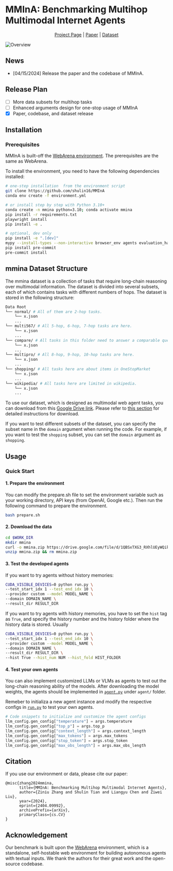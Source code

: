 # MMInA: Benchmarking Multihop Multimodal Internet Agents

<!-- <p align="center">
    <img src="media/logo.png" alt="Logo" width="80px">
    <br>
</p> -->


<p align="center">
<a href="https://mmina.cliangyu.com/">Project Page</a> |
<a href="https://arxiv.org/abs/2404.09992">Paper</a> |
<a href="https://drive.google.com/file/d/1QBSxTXG3_RXhlUEyWQikqyOEit4deDj6/view?usp=drive_link">Dataset</a>
</p>

![Overview](media/teaser.png)


## News
* [04/15/2024] Release the paper and the codebase of MMInA.

## Release Plan

- [ ] More data subsets for multihop tasks
- [ ] Enhanced arguments design for one-stop usage of MMInA
- [x] Paper, codebase, and dataset release

## Installation
### Prerequisites
MMInA is built-off the <a href="https://github.com/web-arena-x/webarena">WebArena environment</a>. The prerequisites are the same as WebArena.

To install the environment, you need to have the following dependencies installed: 

```bash
# one-step installation  from the environment script
git clone https://github.com/shulin16/MMInA
conda env create -f environment.yml

# or install step by step with Python 3.10+
conda create -n mmina python=3.10; conda activate mmina
pip install -r requirements.txt
playwright install
pip install -e .

# optional, dev only
pip install -e ".[dev]"
mypy --install-types --non-interactive browser_env agents evaluation_harness
pip install pre-commit
pre-commit install
```

## mmina Dataset Structure
The mmina dataset is a collection of tasks that require long-chain reasoning over multimodal information. The dataset is divided into several subsets, each of which contains tasks with different numbers of hops. The dataset is stored in the following structure:

``` bash
Data Root
└── normal/ # All of them are 2-hop tasks.
    └── x.json
    ...
└── multi567/ # All 5-hop, 6-hop, 7-hop tasks are here.
    └── x.json
    ...
└── compare/ # All tasks in this folder need to answer a comparable question first.
    └── x.json
    ...
└── multipro/ # All 8-hop, 9-hop, 10-hop tasks are here.
    └── x.json
    ...
└── shopping/ # All tasks here are about items in OneStopMarket
    └── x.json
    ...
└── wikipedia/ # All tasks here are limited in wikipedia.
    └── x.json
    ...
```

To use our dataset, which is designed as multimodal web agent tasks, you can download from this [Google Drive link](https://drive.google.com/file/d/1QBSxTXG3_RXhlUEyWQikqyOEit4deDj6/view?usp=drive_link). Please refer to [this section](##Usage) for detailed instructions for download.

If you want to test different subsets of the dataset, you can specify the subset name in the `domain` argument when running the code. For example, if you want to test the `shopping` subset, you can set the `domain` argument as `shopping`.


## Usage
### Quick Start
#### 1. Prepare the environment
You can modify the prepare.sh file to set the environment variable such as your working directory, API keys (from OpenAI, Google etc.). Then run the following command to prepare the environment.
```bash
bash prepare.sh
```

#### 2. Download the data
```bash
cd $WORK_DIR
mkdir mmina
curl -o mmina.zip https://drive.google.com/file/d/1QBSxTXG3_RXhlUEyWQikqyOEit4deDj6/view?usp=drive_link
unzip mmina.zip && rm mmina.zip
```

#### 3. Test the developed agents
If you want to try agents without history memories:
```bash
CUDA_VISIBLE_DEVICES=0 python run.py \
--test_start_idx 1 --test_end_idx 10 \
--provider custom --model MODEL_NAME \
--domain DOMAIN_NAME \
--result_dir RESULT_DIR 
```

If you want to try agents with history memories, you have to set the `hist` tag as `True`, and specify the history number and the history folder where the history data is stored. Usually

```bash
CUDA_VISIBLE_DEVICES=0 python run.py \
--test_start_idx 1 --test_end_idx 10 \
--provider custom --model MODEL_NAME \
--domain DOMAIN_NAME \
--result_dir RESULT_DIR \
--hist True --hist_num NUM --hist_fold HIST_FOLDER
```

#### 4. Test your own agents
You can also implement customized LLMs or VLMs as agents to test out the long-chain reasoning ability of the models. After downloading the model weights, the agents should be implemented in [`agent.py`](agent/agent.py) under `agent/` folder. 

Remeber to initializa a new agent instance and modify the respective configs in [`run.py`](run.py)  to test your own agents.

``` python
# Code snippets to initialize and customize the agent configs
llm_config.gen_config["temperature"] = args.temperature
llm_config.gen_config["top_p"] = args.top_p
llm_config.gen_config["context_length"] = args.context_length
llm_config.gen_config["max_tokens"] = args.max_tokens
llm_config.gen_config["stop_token"] = args.stop_token
llm_config.gen_config["max_obs_length"] = args.max_obs_length   
```

## Citation
If you use our environment or data, please cite our paper:
```
@misc{zhang2024mmina,
      title={MMInA: Benchmarking Multihop Multimodal Internet Agents}, 
      author={Ziniu Zhang and Shulin Tian and Liangyu Chen and Ziwei Liu},
      year={2024},
      eprint={2404.09992},
      archivePrefix={arXiv},
      primaryClass={cs.CV}
}
```

## Acknowledgement
Our benchmark is built upon the <a href="https://webarena.dev/">WebArena</a> environment, which is a standalone, self-hostable web environment for building autonomous agents with textual inputs. We thank the authors for their great work and the open-source codebase.
